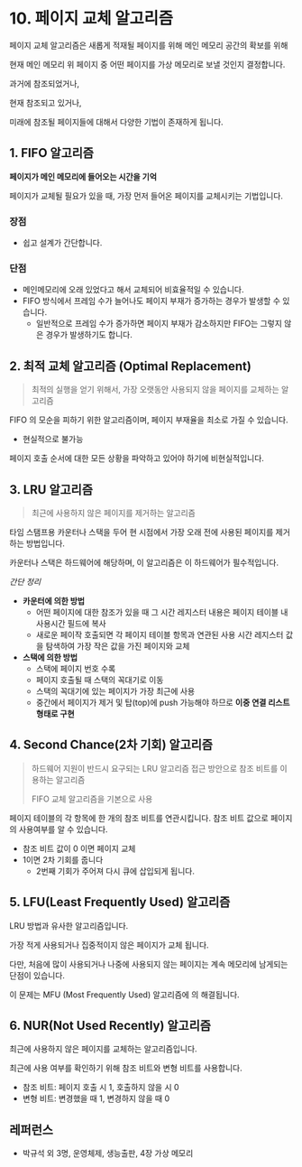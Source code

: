 # 10. 페이지 교체 알고리즘

페이지 교체 알고리즘은 새롭게 적재될 페이지를 위해 메인 메모리 공간의 확보를 위해

현재 메인 메모리 위 페이지 중 어떤 페이지를 가상 메모리로 보낼 것인지 결정합니다.



과거에 참조되었거나,

현재 참조되고 있거나,

미래에 참조될 페이지들에 대해서 다양한 기법이 존재하게 됩니다.





## 1. FIFO 알고리즘

**페이지가 메인 메모리에 들어오는 시간을 기억**

페이지가 교체될 필요가 있을 때, 가장 먼저 들어온 페이지를 교체시키는 기법입니다.



### 장점

- 쉽고 설계가 간단합니다.

### 단점

- 메인메모리에 오래 있었다고 해서 교체되어 비효율적일 수 있습니다.
- FIFO 방식에서 프레임 수가 늘어나도 페이지 부재가 증가하는 경우가 발생할 수 있습니다.
  - 일반적으로 프레임 수가 증가하면 페이지 부재가 감소하지만 FIFO는 그렇지 않은 경우가 발생하기도 합니다.



## 2. 최적 교체 알고리즘 (Optimal Replacement)

>  최적의 실행을 얻기 위해서, 가장 오랫동안 사용되지 않을 페이지를 교체하는 알고리즘

FIFO 의 모순을 피하기 위한 알고리즘이며, 페이지 부재율을 최소로 가질 수 있습니다.

- 현실적으로 불가능

페이지 호출 순서에 대한 모든 상황을 파악하고 있어야 하기에 비현실적입니다.



## 3. LRU 알고리즘

> 최근에 사용하지 않은 페이지를 제거하는 알고리즘

타임 스탬프용 카운터나 스택을 두어 현 시점에서 가장 오래 전에 사용된 페이지를 제거하는 방법입니다.

카운터나 스택은 하드웨어에 해당하며, 이 알고리즘은 이 하드웨어가 필수적입니다.



*간단 정리*

- **카운터에 의한 방법**
  - 어떤 페이지에 대한 참조가 있을 때 그 시간 레지스터 내용은 페이지 테이블 내 사용시간 필드에 복사
  - 새로운 페이작 호출되면
    각 페이지 테이블 항목과 연관된 사용 시간 레지스터 값을 탐색하여 가장 작은 값을 가진 페이지와 교체
- **스택에 의한 방법**
  - 스택에 페이지 번호 수록
  - 페이지 호출될 때 스택의 꼭대기로 이동
  - 스택의 꼭대기에 있는 페이지가 가장 최근에 사용
  - 중간에서 페이지가 제거 및 탑(top)에 push 가능해야 하므로 **이중 연결 리스트 형태로 구현**





## 4. Second Chance(2차 기회) 알고리즘

>  하드웨어 지원이 반드시 요구되는 LRU 알고리즘 접근 방안으로 참조 비트를 이용하는 알고리즘
>
> FIFO 교체 알고리즘을 기본으로 사용

페이지 테이블의 각 항목에 한 개의 참조 비트를 연관시킵니다.
참조 비트 값으로 페이지의 사용여부를 알 수 있습니다.

- 참조 비트 값이 0 이면 페이지 교체
- 1이면 2차 기회를 줍니다
  - 2번째 기회가 주어져 다시 큐에 삽입되게 됩니다.





## 5. LFU(Least Frequently Used) 알고리즘

LRU 방법과 유사한 알고리즘입니다. 

가장 적게 사용되거나 집중적이지 않은 페이지가 교체 됩니다.

다만, 처음에 많이 사용되거나 나중에 사용되지 않는 페이지는 계속 메모리에 남게되는 단점이 있습니다.

이 문제는 MFU (Most Frequently Used) 알고리즘에 의 해결됩니다.



## 6. NUR(Not Used Recently) 알고리즘

최근에 사용하지 않은 페이지를 교체하는 알고리즘입니다.

최근에 사용 여부를 확인하기 위해 참조 비트와 변형 비트를 사용합니다.

- 참조 비트: 페이지 호출 시 1, 호출하지 않을 시 0
- 변형 비트: 변경했을 때 1, 변경하지 않을 때 0





## 레퍼런스

- 박규석 외 3명, 운영체제, 생능출판, 4장 가상 메모리

